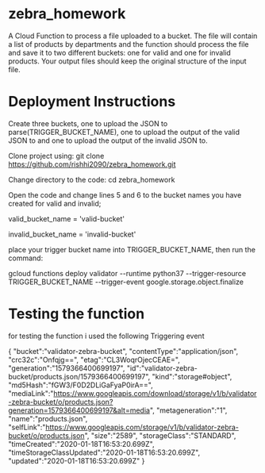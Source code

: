 # zebra_homework
A Cloud Function to process a file uploaded to a bucket. The file will contain a list of products by departments and the function should process the file and save it to two different buckets: one for valid and one for invalid products. Your output files should keep the original structure of the input file.

# Deployment Instructions
Create three buckets, one to upload the JSON to parse(TRIGGER_BUCKET_NAME), one to upload the output of the valid JSON to and one to upload the output of the invalid JSON to.

Clone project using:
git clone https://github.com/rishhi2090/zebra_homework.git

Change directory to the code:
cd zebra_homework

Open the code and change lines 5 and 6 to the bucket names you have created for valid and invalid;


valid_bucket_name = 'valid-bucket'

invalid_bucket_name = 'invalid-bucket'

place your trigger bucket name into TRIGGER_BUCKET_NAME, then run the command:

gcloud functions deploy validator --runtime python37 --trigger-resource TRIGGER_BUCKET_NAME --trigger-event google.storage.object.finalize

# Testing the function
for testing the function i used the following Triggering event

{
   "bucket":"validator-zebra-bucket",
   "contentType":"application/json",
   "crc32c":"Onfqjg==",
   "etag":"CL3WoqrOjecCEAE=",
   "generation":"1579366400699197",
   "id":"validator-zebra-bucket/products.json/1579366400699197",
   "kind":"storage#object",
   "md5Hash":"fGW3/F0D2DLiGaFyaP0irA==",
   "mediaLink":"https://www.googleapis.com/download/storage/v1/b/validator-zebra-bucket/o/products.json?generation=1579366400699197&alt=media",
   "metageneration":"1",
   "name":"products.json",
   "selfLink":"https://www.googleapis.com/storage/v1/b/validator-zebra-bucket/o/products.json",
   "size":"2589",
   "storageClass":"STANDARD",
   "timeCreated":"2020-01-18T16:53:20.699Z",
   "timeStorageClassUpdated":"2020-01-18T16:53:20.699Z",
   "updated":"2020-01-18T16:53:20.699Z"
}
